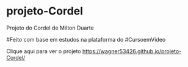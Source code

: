 # projeto-Cordel
Projeto do Cordel de Milton Duarte

#Feito com base em estudos na plataforma do #CursoemVideo

Clique aqui para ver o projeto https://wagner53426.github.io/projeto-Cordel/

